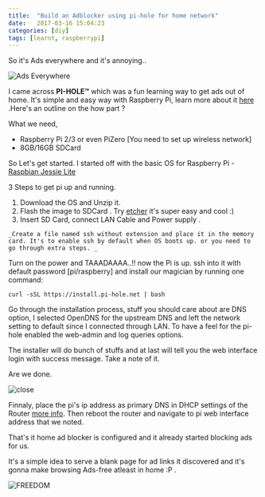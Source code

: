 ```yaml
---
title:  "Build an Adblocker using pi-hole for home network"
date:   2017-03-16 15:04:23
categories: [diy]
tags: [learnt, raspberrypi]
---
```


So it's Ads everywhere and it's annoying..

![Ads Everywhere](https://media.giphy.com/media/d2YZzTQvyoNYf9YI/giphy.gif)

I came across  **PI-HOLE™** which was a fun learning way to get ads out of home. It's simple and easy way with Raspberry Pi, learn more about it [here](https://pi-hole.net/) .Here's an outline on the how part ?

What we need,
 - Raspberry Pi 2/3 or even PiZero [You need to set up wireless network]
 - 8GB/16GB SDCard 
 
So Let's get started. I started off with the basic OS for Raspberry Pi - [Raspbian Jessie Lite](https://www.raspberrypi.org/downloads/raspbian/)

3 Steps to get pi up and running. 
1. Download the OS and Unzip it.
2. Flash the image to SDCard . Try [etcher](https://etcher.io/) it's super easy and cool :) 
3. Insert SD Card, connect LAN Cable and Power supply . 

``` 
_Create a file named ssh without extension and place it in the memory card. It's to enable ssh by default when OS boots up. or you need to go through extra steps. _
```

Turn on the power and TAAADAAAA..!! now the Pi is up. ssh into it with default password [pi/raspberry] and install our magician by running one command:

```
curl -sSL https://install.pi-hole.net | bash

```

Go through the installation process, stuff you should care about are DNS option, I selected OpenDNS for the upstream DNS and left the network setting to default since I connected through LAN. To have a feel for the pi-hole enabled the web-admin and log queries options.

The installer will do bunch of stuffs and at last will tell you the web interface login with success message. Take a note of it. 

Are we done. 

![close](https://media.giphy.com/media/l2Je9zHYveK012EVi/giphy.gif)

Finnaly, place the pi's ip address as primary DNS in DHCP settings of the Router [more info](https://discourse.pi-hole.net/t/how-do-i-configure-my-devices-to-use-pi-hole-as-their-dns-server/245). Then reboot the router and navigate to pi web interface address that we noted.

That's it home ad blocker is configured and it already started blocking ads for us. 

It's a simple idea to serve a blank page for ad links it discovered and it's gonna make browsing Ads-free atleast in home :P . 


![FREEDOM](https://media.giphy.com/media/6901DbEbbm4o0/giphy.gif)
